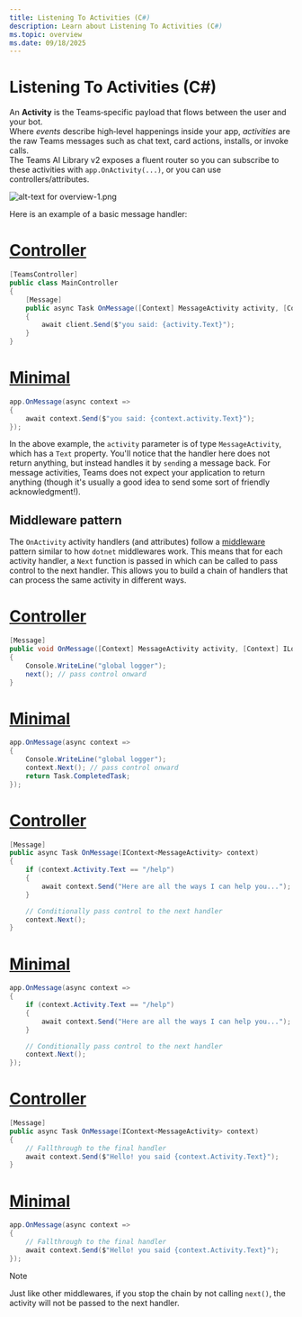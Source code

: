 ```yaml
---
title: Listening To Activities (C#)
description: Learn about Listening To Activities (C#)
ms.topic: overview
ms.date: 09/18/2025
---
```


# Listening To Activities (C#)

An **Activity** is the Teams‑specific payload that flows between the user and your bot.  
Where _events_ describe high‑level happenings inside your app, _activities_ are the raw Teams messages such as chat text, card actions, installs, or invoke calls.  
The Teams AI Library v2 exposes a fluent router so you can subscribe to these activities with `app.OnActivity(...)`, or you can use controllers/attributes.

![alt-text for overview-1.png](~/assets/diagrams/overview-1.png)

Here is an example of a basic message handler:

# [Controller](#tab/controller)
```csharp 
[TeamsController]
public class MainController
{
    [Message]
    public async Task OnMessage([Context] MessageActivity activity, [Context] IContext.Client client)
    {
        await client.Send($"you said: {activity.Text}");
    }
}
```

# [Minimal](#tab/minimal)
```csharp 
app.OnMessage(async context =>
{
    await context.Send($"you said: {context.activity.Text}");
});
```



In the above example, the `activity` parameter is of type `MessageActivity`, which has a `Text` property. You'll notice that the handler here does not return anything, but instead handles it by `send`ing a message back. For message activities, Teams does not expect your application to return anything (though it's usually a good idea to send some sort of friendly acknowledgment!).

## Middleware pattern

The `OnActivity` activity handlers (and attributes) follow a [middleware](https://www.patterns.dev/vanilla/mediator-pattern/) pattern similar to how `dotnet` middlewares work. This means that for each activity handler, a `Next` function is passed in which can be called to pass control to the next handler. This allows you to build a chain of handlers that can process the same activity in different ways.

# [Controller](#tab/controller)
```csharp 
[Message]
public void OnMessage([Context] MessageActivity activity, [Context] ILogger logger, [Context] IContext.Next next)
{
    Console.WriteLine("global logger");
    next(); // pass control onward
}
```

# [Minimal](#tab/minimal)
```csharp 
app.OnMessage(async context =>
{
    Console.WriteLine("global logger");
    context.Next(); // pass control onward
    return Task.CompletedTask;
});
```



# [Controller](#tab/controller)
```csharp 
[Message]
public async Task OnMessage(IContext<MessageActivity> context)
{
    if (context.Activity.Text == "/help")
    {
        await context.Send("Here are all the ways I can help you...");
    }

    // Conditionally pass control to the next handler
    context.Next();
}
```

# [Minimal](#tab/minimal)
```csharp 
app.OnMessage(async context =>
{
    if (context.Activity.Text == "/help")
    {
        await context.Send("Here are all the ways I can help you...");
    }

    // Conditionally pass control to the next handler
    context.Next();
});
```



# [Controller](#tab/controller)
```csharp 
[Message]
public async Task OnMessage(IContext<MessageActivity> context)
{
    // Fallthrough to the final handler
    await context.Send($"Hello! you said {context.Activity.Text}");
}
```

# [Minimal](#tab/minimal)
```csharp 
app.OnMessage(async context =>
{
    // Fallthrough to the final handler
    await context.Send($"Hello! you said {context.Activity.Text}");
});
```



> [!NOTE]
> Just like other middlewares, if you stop the chain by not calling `next()`, the activity will not be passed to the next handler.
